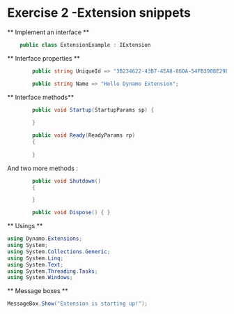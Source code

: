 
# Exercise 2 -Extension snippets

** Implement an interface **

```cs
    public class ExtensionExample : IExtension
```


** Interface properties **

```cs
        public string UniqueId => "3B234622-43B7-4EA8-86DA-54FB390BE29E";

        public string Name => "Hello Dynamo Extension";
```


** Interface methods**

```cs
        public void Startup(StartupParams sp) {
            
        }

        public void Ready(ReadyParams rp)
        {
            
        }
```

And two more methods : 
```cs
        public void Shutdown()
        {

        }

        public void Dispose() { }
```


** Usings **

```cs
using Dynamo.Extensions;
using System;
using System.Collections.Generic;
using System.Linq;
using System.Text;
using System.Threading.Tasks;
using System.Windows;
```

** Message boxes **

```cs
MessageBox.Show("Extension is starting up!");
```